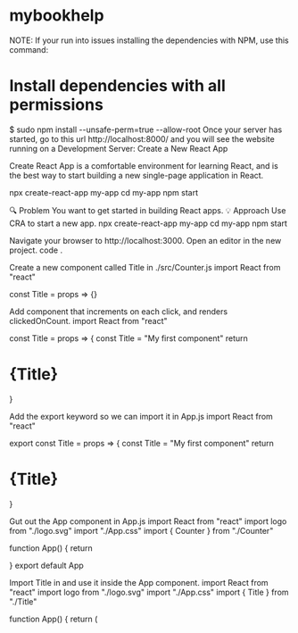 # mybookhelp

NOTE: If your run into issues installing the dependencies with NPM, use this command:
# Install dependencies with all permissions
$ sudo npm install --unsafe-perm=true --allow-root
Once your server has started, go to this url http://localhost:8000/ and you will see the website running on a Development Server:
Create a New React App




Create React App is a comfortable environment for learning React, and is the best way to start building a new single-page application in React.

npx create-react-app my-app
cd my-app
npm start




🔍 Problem
You want to get started in building React apps.
💡 Approach
Use CRA to start a new app.
npx create-react-app my-app
cd my-app
npm start

Navigate your browser to http://localhost:3000.
Open an editor in the new project.
code .

Create a new component called Title in ./src/Counter.js
import React from "react"

const Title = props => {}

Add component that increments on each click, and renders clickedOnCount.
import React from "react"

const Title = props => {
    const Title = "My first component"
    return <h1>{Title}</h1>
}

Add the export keyword so we can import it in App.js
import React from "react"

export const Title = props => {
    const Title = "My first component"
    return <h1>{Title}</h1>
}

Gut out the App component in App.js
import React from "react"
import logo from "./logo.svg"
import "./App.css"
import { Counter } from "./Counter"

function App() {
    return <div className="App"></div>
}
export default App

Import Title in and use it inside the App component.
import React from "react"
import logo from "./logo.svg"
import "./App.css"
import { Title } from "./Title"

function App() {
    return (
        <div className="App">
            <Title />
        </div>
    )
}

export default App

React Error Handling
🔍 Problem
You want to handle errors that are being thrown from downstream React components.
💡 Approach
Use error boundaries.
Create component that implements componentDidCatch.
class ErrorBoundary extends React.Component {
  constructor(props) {
    super(props);
    this.state = { hasError: false };
  }

  static getDerivedStateFromError(error) {    // Update state so the next render will show the fallback UI.    return { hasError: true };  }
  componentDidCatch(error, errorInfo) {    // You can also log the error to an error reporting service    logErrorToMyService(error, errorInfo);  }
  render() {
    if (this.state.hasError) {      // You can render any custom fallback UI      return <h1>Something went wrong.</h1>;    }
    return this.props.children;
  }
}

Wrap downstream components with ErrorBoundary.
<ErrorBoundary>
    <MyWidget />
</ErrorBoundary>

Arrow Functions
🔍 Problem
You want to write leaner functions with less ceremony.
💡 Approach
Use arrow functions.
Old way:
function helloWorld(name) {
    return "Hello " + name + "!"
}

Using arrow functions:
const helloWorld = name => {
    return "Hello " + name + "!"
}

The last line of a function implicitly returns, so you can write this in a single line:
const helloWorld = name => "Hello " + name + "!"

Template Strings
🔍 Problem
You want to build strings in a neater fashion.
💡 Approach
Old way:
const helloWorld = name => `"Hello " + name + "!"`

Use the backtick character ` rather than the usual quote marks ' or " to use template strings. Use ${var_name} to replace that part with the value of the variable.
They bring simple string interpolation to JavaScript, and are a convenient way to plug variables directly into a string.
const helloWorld = name => `Hello ${name}!`


React Stateless Components
🔍 Problem
You want to break down UI development into independent, reusable pieces.
💡 Approach
Use stateless components.
Stateless Components in React are essentially JavaScript functions.
import React, { Component } from "react"

function Hello({ name }) {
    return <h1>Hello {name}!</h1>
}

This is the stateful equivalent:
import React, { Component } from "react"

class Welcome extends Component {
    render() {
        const { name } = this.props
        return <h1>Hello {name}!</h1>
    }
}

As far as React is concerned these two examples are exactly the same.
import ReactDOM from "react-dom"

const rootNode = document.getElementById("root")
ReactDOM.render(
    <Welcome name="Alex">,
    rootNode,
)

React with component state
🔍 Problem
You need a component that "remembers" what has happened in the past, with complex business logic.
💡 Approach
Stateful components allow you to create components that have variables that persist throughout the lifecycle of the application.
There are currently two ways within React to save state. Hooks and component state. The below covers component state.
Create a stateful component with initial variable counter 0.
import React, { Component } from "react"

class StatefulCounter extends Component {
    state = { counter: 0 }
}

Add the render function and set a variable from the state
import React, { Component } from "react"

class StatefulCounter extends Component {
    state = { counter: 0 }
    render() {
        const { counter } = this.state
    }
}

Add a return statement that contains the onClick event and the rendered counter value.
import React, { Component } from "react"

class StatefulCounter extends Component {
    state = { counter: 0 }
    render() {
        const { counter } = this.state
        return <h1 onClick={() => this.setState({ counter: counter + 1 })}>Clicked {counter}!</h1>
    }
}

Stateful components have many other useful methods, some useful ones are:
componentDidMount()
componentWillUnmount()
shouldComponentUpdate()
componentDidUpdate()
You can read more at the React website.

React with hook state
🔍 Problem
You need a component that "remembers" what has happened in the past.
💡 Approach
Use CRA to start a new app.
npx create-react-app my-app
cd my-app
npm start

Navigate your browser to http://localhost:3000.
Open an editor in the new project.
code .

Create a new component called Counter in ./src/Counter.js
import React from "react"

const Counter = props => {}

Add a hook state called clickedOnCount.
import React from "react"

const Counter = props => {
    const [clickedOnCount, setClicked] = React.useState(0)
}

Add component that increments on each click, and renders clickedOnCount.
import React from "react"

const Counter = props => {
    const [clickedOnCount, setClicked] = React.useState(0)
    return <h1 onClick={() => setClicked(clickedOnCount + 1)}>I've been clicked on {clickedOnCount} times!</h1>
}

Add the export keyword so we can import it in App.js
import React from "react"

export const Counter = props => {
    const [clickedOnCount, setClicked] = React.useState(0)
    return <h1 onClick={() => setClicked(clickedOnCount + 1)}>I've been clicked on {clickedOnCount} times!</h1>
}

Gut out the App component in App.js
import React from "react"
import logo from "./logo.svg"
import "./App.css"
import { Counter } from "./Counter"

function App() {
    return <div className="App"></div>
}
export default App

Import Counter in and use it inside the App component.
import React from "react"
import logo from "./logo.svg"
import "./App.css"
import { Counter } from "./Counter"

function App() {
    return (
        <div className="App">
            <Counter />
        </div>
    )
}

export default App

















-------------------------------------


React: Creating and Hosting a Full-Stack Site

Cd my app 
Npm run build
Copy and paste build folder in backend side
(run mongo)
Npm start (server start navigate localhost 80000)
Git init(initialised empty repo)
Git status 
Create .gitignore file and write node_modules
Git add .
Git commit -m “first commit”
Got to git acc and create repo same name as app name.
Copy path from git link and run in the terminal
Now all the things on the web


Try AWS or netlify.app
----------------------------------



Prepare your programming environment
🔍 Problem
You are ready to join the Ninja Academy, or start programming on your own. You need the tooling and applications to be able to get started.
💡 Approach
Install Ubuntu
Install Docker
Install ZSH
Install oh-my-zsh
Install git
Install vscode
Install go
Install nvm
Install node using nvm
Install prettier
Setup a GitHub account
Configure Prettier
Prettier is an opinionated code formatter for JavaScript.
Create a .prettierrc file in your project:
{
    "bracketSpacing": true,
    "useTabs": true,
    "printWidth": 160,
    "singleQuote": false,
    "trailingComma": "all",
    "semi": false,
    "jsxBracketSameLine": false
}


Use WaitGroups to sync up parallel tasks
🔍 Problem
You need to do two things at once, and need to wait for both to finish before continuing on.
💡 Approach
We can use wait groups for this problem. Channel are also a possibility.
func createSession(w http.ResponseWriter, r *http.Request) {
    fn := func(w http.ResponseWriter, r *http.Request) (int, error, string) {
    wg := &sync.WaitGroup{}
    wg.Add(1)
    go func(wg *sync.WaitGroup) {
        defer wg.Done()
        err := doSomething()
        if err != nil {
            fmt.Println(err)
        }
    }(wg)
    
    // Do other stuff
    wg.Wait()
}

Use functional handlers to add parameters to your handlers
🔍 Problem
You need to inject config to use in a HTTP handler.
💡 Approach
Use functional handlers. These are functions that return a http.HandlerFunc.
Instead of
func ExampleHandler(w http.ResponseWriter, r *http.Request) {
    // Handle the function
    // It is stateless with no additional parameters
}

func ExampleHandler(config *Config) func(w http.ResponseWriter, r *http.Request) {
    fn := func(w http.ResponseWriter, r *http.Request) {
        // Handle the function
        // You now have access to the config struct
    }
    return fn
}

Now when you declare your routes, you can inject config data:
func main() {
    config := NewConfig()
    r := chi.NewRouter()
    r.Get("/", ExampleHandler(config))
}

Getting started learning
🔍 Problem
You want to become a programmer, but you are overwhelmed. Where do you start?
💡 Approach
Alex Dunmow, Ninja Software CEO, provides his perspective.
Give Yourself a Project
First step of learning how to program is to make sure there is a goal beyond "learn how to code." No one ever learns how to code, they force themselves to bash their way through achieving their goals.
For me, that was building a Quake 2 mod when I was 11. For the first few weeks I literally just copied and pasted code I didn't understand from other people's mods. I'd look at a piece of code and think "this achieves what I want... kinda" and of course it wouldn't. I had to hack my way through the confusion until I'd get a win, which sometimes took a while.
Those early wins are important though, and learning how to get unstuck is also super important.
Below are some common ideas for projects:
A video game
Some simple tools
Web development
App development
Windows Development
Data science/Machine Learning (AI)
Pick one according to your interests (not what you think is "good for your career") then build something with it.
A video game
A common desire, with tons of resources on the internet.
Some potential technologies to learn:
Unity (C#)
http://unity3d.com/learn
https://www.youtube.com/user/PushyPixels
https://www.udemy.com/course/unitycourse/ (paid)
http://www.csharpcourse.com (not Unity, but C#)
Godot (GDScript, C#)
https://www.youtube.com/watch?v=y1E_y9AIqow&feature=youtu.be
https://docs.godotengine.org/en/stable/getting_started/step_by_step/your_first_game.html
You can setup a developer account at Itch, to distribute your work.
Some simple tools
Automate something or scrape websites. Perhaps a scraping bot to read bank transactions, or maybe a cryptocurrency trading bot.
Python is a great language for learning to program for these sorts of problems.
Python for everybody
Python Principles
Learn to code with Python
Automate the Boring Stuff with Python
Web development
Best language to learn here is JavaScript. JavaScript can be used as a frontend and backend.
Some project ideas
BitDegree
Udemy
FreeCodeCamp
The Odin Project
App development
You'll need a MacOS device to do iOS development.
Older apps were made in Objective-C, which is Apple's version of Java (essentially). Modern apps are made with a language called Swift, which is closer to Python and is easier to learn.
Swift:
https://www.raywenderlich.com
https://www.hackingwithswift.com/
Android
https://developer.android.com/guide
https://www.udacity.com/course/new-android-fundamentals--ud851
Windows Development
An interesting choice. I haven't built a desktop application in years. Most development these days is web and mobile app development.
Needs to be in C# there's no other language worth learning to achieve this.
Pluralsight
Head First C#
Data science/Machine Learning (AI)
I included this here because AI is hot right now, and it's totally the future.
I would, however, strongly urge anyone away from starting with Machine Learning. Learn to code first.
Regardless, if you want to power on check out the 20 best machine learning online courses.
What do we use?
Some tech we use at Ninja Software:
Go: Google's system language, we use this for backend software
https://tour.golang.org/welcome/1
TypeScript: Microsoft's language that transpiles to JavaScript.
React: Frontend UI framework. Powers Facebook. Built using TypeScript.
https://www.udemy.com/course/react-with-typescript/
https://www.pluralsight.com/guides/typescript-react-getting-started
https://egghead.io
PostgreSQL: enterprise level database, free and open source.
Python tutorial: https://pynative.com/python-postgresql-tutorial/
Build a RESTful API with Node.js, Express and PostgreSQL: https://www.udemy.com/course/build-a-restful-api-with-nodejs-express-and-postgresql
Go tutorial: https://flaviocopes.com/golang-tutorial-rest-api/
C# tutorial: http://zetcode.com/csharp/postgresql/
Helpful Tools
VSCode: great editor, works on any OS, free: https://code.visualstudio.com
Docker: allows easy spin up of services
https://elanderson.net/2018/02/setup-postgresql-on-windows-with-docker/
https://www.youtube.com/watch?v=iJeL2tOFfvM
Getting Unstuck
Once you've started down your path and begin learning to code, some things will be quickly obvious, but others will be very difficult to understand. If you're doing this on your own you may find yourself stuck in a way that's hard to get yourself out of.
You’ll encounter trouble with simple concepts that tutorials don't even think to explain. Error messages from your compiler or webpack will baffle you.
First of all: Don't panic. Don't get angry. Don't beat yourself up. Every developer has been there at one point, and will be there again. You'll struggle to get unstuck, but after time you will get better at it, and you'll know where to turn.
Some tips:
Don't bother with books, they suck for getting unstuck
Stack Overflow is amazing
Google search error messages to help you fix them. Wrap them in "". Remember to remove information that is unique to your project.
Here's a useful tutorial on how to Google your error messages.
Always include the name or tool you're using when you search error messages. E.g: `"nil pointer dereference" golang
Avoid the XY Problem.
If you're asking people for help (maybe on StackOverflow or Discord) try to explain what you're doing in the least amount of words possible.
Join Meetups for beginners and your chosen languages, community is important
https://www.meetup.com/en-AU/topics/learn-to-code/au/perth/
https://www.meetup.com/en-AU/perth-golang-meetup/
Most importantly, don't get confused by opinionated programmers. It's inevitable that you'll tell someone that you're learning x to achieve y, and they'll say "oh, x is stupid! You should drop it and instead use z." Feel free to try z, but don't abandon everything because someone has an opinion. Figure it out yourself and don't be dissuaded by jerks.
What are you waiting for? Get yourself a goal and get to work!
-------------------------------------------------------------------------------------------------
New Go Project Spinup
🔍 Problem
You are ready to try and do some programming in Go. What to do?
💡 Approach
Create a new folder for your project.
mkdir my-project
cd my-project

Initialise the repo.
git init

Create a main.go file.
touch main.go

Initialise the go modules file.
go mod init my-project

Open the editor in the folder.
code .


 Go Basic Hello World
🔍 Problem
You want to get started in programming in Go, Google's high performance server language.
💡 Approach
Create an empty main project.
package main

func main() {
}

Print Hello World!
import (
    "fmt"
)
func main() {
    fmt.Print("Hello world!")
}

Go API Server
🔍 Problem
You need to write a simple, lean, high performance server that provides a REST API.
💡 Approach
Create your router.
package main

import (
    "fmt"
    "log"
    "net/http"
)

func main() {
    r := http.NewServeMux()
}

Add a route to the router. Select a relevant handler name as the function to execute when the router is triggered.
package main

import (
    "fmt"
    "log"
    "net/http"
)

func main() {
    r := http.NewServeMux()
    r.HandleFunc("/", IndexHandler)
}

// IndexHandler to handle requests
func IndexHandler(w http.ResponseWriter, r *http.Request) {
}

Implement handler logic.
package main

import (
    "fmt"
    "log"
    "net/http"
)

func main() {
    r := http.NewServeMux()
    r.HandleFunc("/", IndexHandler)
    log.Fatalln(http.ListenAndServe(":8080", nil))
}

// IndexHandler to handle requests
func IndexHandler(w http.ResponseWriter, r *http.Request) {
    if r.Method != "GET" {
        return
    }
    w.Write([]byte("Hello world!"))
}


Start the server with router r on port 8080.
package main

import (
    "fmt"
    "log"
    "net/http"
)

func main() {
    r := http.NewServeMux()
    r.HandleFunc("/", IndexHandler)

    fmt.Println("Starting server on port :8080")
    log.Fatalln(http.ListenAndServe(":8080", nil))
}

// IndexHandler to handle requests
func IndexHandler(w http.ResponseWriter, r *http.Request) {
    if r.Method != "GET" {
        return
    }
    fmt.Println("Received request")
    w.Write([]byte("Hello world!"))
}

Add some logging so you know when the server starts, and when a request has come in.
package main

import (
    "fmt"
    "log"
    "net/http"
)

func main() {
    r := http.NewServeMux()
    r.HandleFunc("/", IndexHandler)

    fmt.Println("Starting server on port :8080")
    log.Fatalln(http.ListenAndServe(":8080", nil))
}

// IndexHandler to handle requests
func IndexHandler(w http.ResponseWriter, r *http.Request) {
    if r.Method != "GET" {
        return
    }
    fmt.Println("Received request")
    w.Write([]byte("Hello world!"))
}

Go API Client
🔍 Problem
You need to make requests to an API server.
💡 Approach
Start with an empty main file.
package main

func main() {
}

Create a Go client.
package main

import (
    "net/http"
)

func main() {
    c := &http.Client{}
}

Build the request.
package main

import (
    "net/http"
)

func main() {
    c := &http.Client{}
    req, err := http.NewRequest("GET", "https://pokeapi.co/api/v2/pokemon/ditto", nil)
    if err != nil {
        fmt.Println(err)
    }
}

Execute the request with the client.
package main

import (
    "fmt"
    "net/http"
)

func main() {
    c := &http.Client{}
    req, err := http.NewRequest("GET", "https://pokeapi.co/api/v2/pokemon/ditto", nil)
    if err != nil {
        fmt.Println(err)
    }
    resp, err := c.Do(req)
    if err != nil {
        fmt.Println(err)
    }
}

Read the response body into a byte array.
package main

import (
    "fmt"
    "io/ioutil"
    "net/http"
)

func main() {
    c := &http.Client{}
    req, err := http.NewRequest("GET", "https://pokeapi.co/api/v2/pokemon/ditto", nil)
    if err != nil {
        fmt.Println(err)
    }
    resp, err := c.Do(req)
    if err != nil {
        fmt.Println(err)
    }
    b, err := ioutil.ReadAll(resp.Body)
    if err != nil {
        fmt.Println(err)
    }
}

Print the response.
package main

import (
    "fmt"
    "io/ioutil"
    "net/http"
)

func main() {
    c := &http.Client{}
    req, err := http.NewRequest("GET", "https://pokeapi.co/api/v2/pokemon/ditto", nil)
    if err != nil {
        fmt.Println(err)
    }
    resp, err := c.Do(req)
    if err != nil {
        fmt.Println(err)
    }
    b, err := ioutil.ReadAll(resp.Body)
    if err != nil {
        fmt.Println(err)
    }
    fmt.Println(string(b))
}

--------------------------------------------------------------------------------------------------

Containerised Services
🔍 Problem
You need to run many services such as an SQL database.
Often you would need multiple instances if you are working on multiple projects.
You want to start, stop and delete these databases without too much resource usage, and quickly.
💡 Approach
You need containers.
Follow installation instructions from the Docker webpage
sudo apt-get remove docker docker-engine docker.io containerd runc
sudo apt-get update
sudo apt-get install apt-transport-https ca-certificates curl gnupg-agent software-properties-common
curl -fsSL https://download.docker.com/linux/ubuntu/gpg | sudo apt-key add -
sudo apt-key fingerprint 0EBFCD88
sudo add-apt-repository \
   "deb [arch=amd64] https://download.docker.com/linux/ubuntu \
   $(lsb_release -cs) \
   stable"
sudo apt-get update
sudo apt-get install docker-ce docker-ce-cli containerd.io
sudo usermod -aG docker $WHOAMI

Run postgres for use with your Go apps!
docker run -d -p 5438:5432 --name postgres -e POSTGRES_USER=dev -e POSTGRES_PASSWORD=dev -e POSTGRES_DB=dev postgres:13-alpine


Go Authentication Part 1: Boilerplate
🔍 Problem
You need to control access of certain areas of the web application to certain users.
💡 Approach
Setup authentication on your server. The following actions need to be implemented:
Sign up
Sign in
Sign out
Forgot password
Reset password
Start with the empty main project.
package main

func main() {
}

Create the empty router and server.
package main

import (
    "github.com/go-chi/chi"
)

func main() {
    r := chi.NewRouter()
    log.Fatalln(http.ListenAndServe(":8080", r))
}

Create a handler for each action.
package main

import (
    "github.com/go-chi/chi"
)

func main() {
    r := chi.NewRouter()
    r.Get("/signup", SignUpHandler)

    r.Get("/signin", SignInHandler)
    r.Get("/signout", SignOutHandler)
    r.Get("/forgotpassword", ForgotPasswordHandler)
    r.Post("/resetpassword", ResetPasswordHandler)
    log.Fatalln(http.ListenAndServe(":8080", r))
}

func SignUpHandler(w http.ResponseWriter, r *http.Request) {

}

func SignInHandler(w http.ResponseWriter, r *http.Request) {

}

func SignOutHandler(w http.ResponseWriter, r *http.Request)

func ForgotPasswordHandler(w http.ResponseWriter, r *http.Request) {

}

func ResetPasswordHandler(w http.ResponseWriter, r *http.Request) {

}


Future documents will cover implementation of each handler.
Simple email validation in JavaScript
🔍 Problem
You need to ensure that an email address provided by a user is actually an email address.
💭 Thoughts
Email validation is a thorny issue. There's a huge amount of solutions for validating emails on sites like StackOverflow, and the vast majority of them will incorrectly classify real email addresses as invalid.
Using regex to validate an email address should be considered potentially harmful. Incorrect assumptions by the author of the regex will often block real users from registering to your service. The bulk of email validating regex out in the wild is likely copied from someone else's code.
An email address has two sections, a username and a domain.
The username can contain escaped characters, and "unusual" characters that regex will often consider invalid even though it's not. For example: "Martin.O'Martin@omartin.com" is a completely valid email address. Many validators will block it due to the '.
Usernames can contain an @. martin@martin@omartin.com is technically a valid email address.
The username can be case sensitive; It is very unlikely that an email server will be configured this way, however.
The domain can contain zero or more labels separated by a period (.).
Ultimately, the best way to validate an email address is to send it an email. This is why most online services will send an email doing just that.
What does this mean for you? The lone programmer building a sign up form who just wants valid emails to be entered?
It's still a good idea to test that your email address:
has a domain
has a username
that are separated by an @
💡 Approach
So let's not over think this. Here is the simplest way you can validate that the email address provided by your new user is likely valid:
const validateEmail = email => /\S+@\S+\.\S+/.test(email)

console.log(validateEmail("martin.o'martin@example.com"))

Good enough! Now properly validate that address by sending it an email.
Flyweight Pattern in Go
🔍 Problem
You have a suddenly popular game server that's running on cheap cloud hosting and need to keep your memory usage down. Your biggest memory waster is your bullet system. Creating a new bullet object and storing it in ram every time a player fires is melting your server!
💭 Thoughts
This problem can be solved by reusing bullets, and a great way to do this is with a flyweight pattern in a simple pool structure.
The flyweight pattern is rarely seen in codebases these days. With memory being cheap, most programmers rarely need to consider how much they're using. So what is the flyweight pattern?
Flyweight is a structural design pattern that allows more objects to fit into the available amount of memory by sharing common parts of state between them. Instead of keeping all of the data in each object.
Despite its use being uncommon, there are some really good use cases for flyweight pattern in web services, a regular place you may find a flyweight pattern being used is connection pools, which can benefit from shared memory.
When to Use:
When your objects have some intrinsic properties which can be shared.
Use flyweight when a large number of objects needs to be created which can cause memory issues.
💡 Approach
Let's create our bullet struct, for storing bullet properties:
//Bullet match that gun with the right bullet
type Bullet struct {
    Energy   float64 // Energy in joules
    Velocity float64 // Bullet velocity in m/s
    Weight   int     // Weight in bullet grain
    Price    int     // Price in US cents
    Calibre  string  // Bullet calibre
}

Cool! So how do we create bullets? Let's make a function to generate a new bullet. Making sure we pick the correct bullet calibre.
//NewBullet - create a new bullet instance
func NewBullet(calibre string) *Bullet {
    switch calibre {
    case ".22LR ":
        return &Bullet{
            Calibre:  calibre,
            Velocity: 533,
            Energy:   150,
            Price:    7,
            Weight:   40,
        }
    case ".30 Carbine":
        return &Bullet{
            Calibre:  calibre,
            Velocity: 610,
            Energy:   1300,
            Price:    40,
            Weight:   110}
    case ".25 ACP":
        return &Bullet{
            Calibre:  calibre,
            Velocity: 340,
            Energy:   127,
            Price:    7,
            Weight:   35}
    case ".300 BLK":
        return &Bullet{
            Calibre:  calibre,
            Velocity: 675,
            Energy:   1840,
            Price:    70,
            Weight:   125}
    case "9mm":
        fallthrough
    default:
        return &Bullet{
            Calibre:  calibre,
            Velocity: 390,
            Energy:   570,
            Price:    7,
            Weight:   124}
    }
}

You'll notice we use a fallthrough to 9mm, just incase someone asks for a calibre we don't have. Hey, at least they'll have a bullet. We can't guarantee they'll actually be able to fire it. That's a problem for the frontend!
Now that we have our bullet generator, we need to make sure new bullets aren't needlessly created. So let's make a factory that checks the pool:

//BulletFactory - get an instance from the initialised pool
func BulletFactory(calibre string) *Bullet {
    if poolBullet, ok := pool[calibre]; ok {
        return poolBullet
    }

    bullet := NewBullet(calibre)
    pool[calibre] = bullet

    return bullet
}

This will check the pool for a bullet, and then provide that instead of creating a whole new bullet.
There you have it, a simple flyweight pattern using a pool.
⚠️Caveats
There's a couple of problems that I haven't addressed in this example:
What if the bullet is currently being used? Then we should create a new bullet and track usage.
This example is not threadsafe. We'll cover making maps threadsafe in a new NPAKB soon.
We're creating complexity. Is this actually needed? Maybe the server shouldn't track bullets as closely? Perhaps a refactor is required.
Optimisations are fun, but be aware of premature optimisations. It's also true that sometimes, the most commercial solution is just to pay for more server resources. As always, your mileage may vary.
“Premature optimisation is the root of all evil.”
Donald Ervin Knuth















Create a promotional discount bar in React and TypeScript
🔍 Problem
You want to give your members a 25% discount on your product for taking the time to sign up.
💡 Approach
For styling we're going to use Styletron, which is a CSS in JS library. Although backporting this to standard css would be trivial.
First we need to create our new project.
command line
cd ~/Projects
npx create-react-app discount-bar --typescript
cd discount-bar
# Adds the type definitions
npm install --save typescript @types/node @types/react @types/react-dom styletron-react @types/styletron-react

Start the dev server!
command line
npm run start

Add Styletron Provider to your index.tsx
./index.tsx
import { Provider as StyletronProvider } from "styletron-react"
import { Client as Styletron } from "styletron-engine-atomic"

const engine = new Styletron()

ReactDOM.render(
    <React.StrictMode>
        <StyletronProvider value={engine}>
            <App />
        </StyletronProvider>
    </React.StrictMode>,
    document.getElementById("root")
)

command line
touch PromoBar.tsx

Let's create our promoBar.tsx and get our discount bar started.
./promoBar.tsx
import * as React from "react"
import { useStyletron } from "styletron-react";

Let's get a basic top bar going.
const PromoBar = ({message, to, code}: Props) => {
        const [css] = useStyletron()
        const barStyle = css({
                display: "flex",
                justifyContent: "space-evenly",
                alignItems: "center",
                backgroundColor: "rgb(229, 28, 64)",
                color: "rgb(255,255,255)",
                position: "fixed",
                zIndex: 100,
                top: 0,
                left: 0,
                width: "100vw",
                height: "80px",
        })
}

export default PromoBar

For the layout of the insides of our promobar we're using Flex, justifyContent: space-evenly will ensure our items are spaced apart evenly, and alignItems; center will make them nice and centred.
Let's add some props, and render our bar!
interface Props {
        message: string //message to display to our users
        to: number //time to countdown to, in unix time
        code: string //the discount code
}

const PromoBar = ({ message, to, code }: Props) => {
    const [css] = useStyletron()
    const barStyle = css({
        display: "flex",
        justifyContent: "space-evenly",
        alignItems: "center",
        backgroundColor: "rgb(229, 28, 64)",
        color: "rgb(255,255,255)",
        position: "fixed",
        zIndex: 100,
        top: 0,
        left: 0,
        width: "100vw",
        height: "80px"
    })

    const countdownNumberStyle = css({
      display: "inline-block",
        background: "rgba(255,255,255,0.3)",
        borderRadius: "6px",
        padding: "5px",
        margin: "5px",
        minWidth: "30px",
        textAlign: "center",
  })

    return (
        <div className={barStyle}>
            <h2>{message}</h2>
            <h2>code: {code}</h2>
            <h2>
                <span
                    className={css({
                        marginRight: "4px"
                    })}>
                    Expires:
                </span>
                <div className={countdownNumberStyle}>0</div>
                <span>days</span>
                <div className={countdownNumberStyle}>0</div>
                <span>{":"}</span>
                <div className={countdownNumberStyle}>0</div>
                <span>{":"}</span>
                <div className={countdownNumberStyle}>0</div>
            </h2>
        </div>
    )
}

We'll now place it in our app render
import PromoBar from "./PromoBar"

const future = new Date()
future.setDate(future.getDate() + 2)

function App() {
    return (
        <div className="App">
            <header className="App-header">
                <img src={logo} className="App-logo" alt="logo" />
                <p>
                    Edit <code>src/App.tsx</code> and save to reload.
                </p>
                <a className="App-link" href="https://reactjs.org" target="_blank" rel="noopener noreferrer">
                    Learn React
                </a>
            </header>
            <PromoBar code={"DISCOUNTCODE"} to={future.getTime()} message={"25% off for members!"} />
        </div>
    )
}

Nice! However, wouldn't it be awesome if it was animated?
Let's add some animation to that Styletron style declaration.
    const discountBar = css({
        display: "flex",
        justifyContent: "space-evenly",
        alignItems: "center",
        backgroundColor: IntensiveColor,
        position: "fixed",
        zIndex: 999999,
        top: 0,
        left: 0,
        width: "100vw",
        height: "82px",
        animationDuration: "700ms",
        animationIterationCount: 1,
        animationFillMode: "forwards",
        animationName: {
            from: {
                top: "-82px",
            },
            to: {
                top: 0,
            },
        },
        [`@media only screen and (max-width: 950px)`]: {
            flexDirection: "row",
        },
        [`@media only screen and (max-width: 850px)`]: {
            flexDirection: "column",
            height: "120px",
            justifyContent: "center",
        },
    })

Hmm, we have some TypeScript errors now. animationName is does not match the typescript definitions, even though it is correct. No bother. We'll lodge a GitHub ticket and for now, fix it with an as any
            flexDirection: "column",
            height: "120px",
            justifyContent: "center",
        },
    } as any)

Alright! Looks great! But we're losing the top 80px of our app. Woops. Let's add some standard css and give our body some padding. With a nice animation too.
App.css
@keyframes slideDown {
    from {
        padding-top: 0;

    }
    to {
        padding-top: 80px;
    }
}

body.promo-bar {
    padding-top: 0;
    animation-duration: 700ms;
    animation-iteration-count: 1;
    animation-name: slideDown;
    animation-fill-mode: forwards;
    animation-delay: 100ms;
}

I've given the animation a delay of 100ms, so we don't see any tears between the two animations.
We'll then use a React hook to add the promo-bar class to the body.
./promoBar.tsx
import { useEffect } from "react";

    useEffect(() => {
        document.body.classList.add("promo-bar")
    }, [])

Beautiful.
But it doesn't countdown. That's a problem. Let's write a function to calculate the difference between now and when our promo code expires.
./promoBar.tsx

interface CountDownInfo {
    days: string
    hours: string
    minutes: string
    seconds: string
}

const updateCountdown = (countdownDate: number, setCountdown: (info: CountDownInfo) => void) => {
    // Get the current time and convert it to unix time
    const currentTime = new Date().getTime()

    // Get the time remaining until the countdown date
    const distanceToDate = countdownDate - currentTime

    // Calculate days, hours, minutes and seconds remaining
    const days = Math.floor(distanceToDate / (1000 * 60 * 60 * 24))
    const hours = Math.floor((distanceToDate % (1000 * 60 * 60 * 24)) / (1000 * 60 * 60))
    const minutes = Math.floor((distanceToDate % (1000 * 60 * 60)) / (1000 * 60))
    const seconds = Math.floor((distanceToDate % (1000 * 60)) / 1000)
    // For aesthetics, lets give single digits a leading zero and set our countdown information
    setCountdown({
        days: `${days}`,
        hours: hours.toString().length === 1 ? `0${hours}` : `${hours}`,
        minutes: minutes.toString().length === 1 ? `0${minutes}` : `${minutes}`,
        seconds: seconds.toString().length === 1 ? `0${seconds}` : `${seconds}`,
    })
}

And create a setInterval in our promobar component, to update the timer every second. We'll add this to our on render hook. We'll also need a state hook to save the countdown information.
./promoBar.tsx
import { useEffect, useState } from "react";

    const [countdownInfo, setCountdownInfo] = useState<CountDownInfo>({
        days: "0",
        hours: "0",
        minutes: "0",
      seconds: "0",
  })
    useEffect(() => {
        document.body.classList.add("promo-bar")
        setInterval(() => updateCountdown(to, setCountdownInfo), 1000)
    }, [])

We should also clear the interval when the component is unmounted.
./promoBar.tsx
    useEffect(() => {
        document.body.classList.add("promo-bar")
        const interval = setInterval(() => updateCountdown(to, setCountdownInfo), 1000)
        return () => {
          //everything in this function will run when the component is unmounted
            clearInterval(interval)
            //let's remove the promo-bar class from the body for good measure
            document.body.classList.remove("promo-bar")
        }
    }, [])

Let's put the information into our bar.
./promoBar.tsx

    return (
        <div className={barStyle}>
            <h2>{message}</h2>
            <h2>code: {code}</h2>
            <h2>
                <span
                    className={css({
                        marginRight: "4px"
                    })}>
                    Expires:
                </span>
                <div className={countdownNumberStyle}>{countdownInfo.days}</div>
                <span>days</span>
                <div className={countdownNumberStyle}>{countdownInfo.hours}</div>
                <span>{":"}</span>
                <div className={countdownNumberStyle}>{countdownInfo.minutes}</div>
                <span>{":"}</span>
                <div className={countdownNumberStyle}>{countdownInfo.seconds}</div>
            </h2>
        </div>
    )

And to finish it off, let's add a hand copy into clipboard, so that our members won't have any difficulty putting their promo code into the cart.
We'll stick a copy emoji right next to the code so that they know what to do.
command line
npm install copy-to-clipboard --save

./promoBar.tsx
import copy from "copy-to-clipboard"

            <h2
                onClick={() => {
                    copy(code)
                }}>
                code: {code}
            </h2>

Which copies nicely, but the user doesn't realise! Let's add a state hook so that we can tell them the good news.
./promoBar.tsx
        const [copied, setCopied] = useState<boolean>(false)

        const copiedMsgStyle = css({
                fontSize: "0.4rem",
                marginLeft: "4px",
                opacity: 0.7
        })

        const pointer = css({
        cursor: "pointer"
    })



            <h2
              className={pointer}
                onClick={() => {
                        copy(code)
                        setCopied(true)
                }}>
                code: {code} 📋
                {copied && <small className={copiedMsgStyle}>copied</small>}
            </h2>

Annoyingly, the "copied" stays for ever. Let's add a setTimeout in a hook to take care of that.
./promoBar.tsx
    const pointer = css({
      cursor: "pointer"
  })
    useEffect(() => {
        if (copied) {
            setTimeout(() => {
                setCopied(false)
            }, 1000)
        }
    }, [copied])


And there you have it! A full working promotional bar with coupon code!
Check out the full example on GitHub
⚠️Caveats
We've not done anything to handle responsiveness. This will likely only look good on a desktop.
You'll have to figure out the coupon code generation yourself.
It could definitely look nicer.







Create middleware for HTTP handlers
🔍 Problem
You are constantly cut and pasting the same code for every handler that could be done in one go.
💡 Approach
Use middleware handlers to execute before the main one. In this example we'll edit the handlers to return an error, so you can handle errors in one spot.
package main

func main() {
    r := chi.NewRouter()
    r.Get("/", ExampleHandler)
}


func ExampleHandler(w http.ResponseWriter, r *http.Request) {
    // Handle the function
    // It is stateless with no additional parameters
}

Create the middleware that accepts a handler with a returned error, handle the error then return the handler that matches the http.HandlerFunc signature.
// WithError is middleware to check for errors
func WithError(handler func(w http.ResponseWriter, r *http.Request) (int, error)) http.HandlerFunc {
    fn := func(w http.ResponseWriter, r *http.Request) {
        code, err := handler(w, r)
        if err != nil {
            http.Error(w, code)
            return
        }
    }
    return fn
}

Update ExampleHandler to return an error and status code
func ExampleHandler(w http.ResponseWriter, r *http.Request) (int, error) {
    // Handle the function
    // It is stateless with no additional parameters
    // on error: return http.StatusBadRequest, err
    // on success: return http.StatusOK, nil
}

Plumb it up!
package main

func main() {
    r := chi.NewRouter()
    r.Get("/", WithError(ExampleHandler))
}

// WithError is middleware to check for errors
func WithError(handler func(w http.ResponseWriter, r *http.Request) (int, error)) http.HandlerFunc {
    fn := func(w http.ResponseWriter, r *http.Request) {
        code, err := handler(w, r)
        if err != nil {
            http.Error(w, err, code)
            return
        }
    }
    return fn
}

func ExampleHandler(w http.ResponseWriter, r *http.Request) (int, error) {
    // Handle the function
    // It is stateless with no additional parameters
    // on error: return http.StatusBadRequest, err
    // on success: return http.StatusOK, nil
}




Use functional handlers to add parameters to your handlers
🔍 Problem
You need to inject config to use in a HTTP handler.
💡 Approach
Use functional handlers. These are functions that return a http.HandlerFunc.
Instead of
func ExampleHandler(w http.ResponseWriter, r *http.Request) {
    // Handle the function
    // It is stateless with no additional parameters
}

func ExampleHandler(config *Config) func(w http.ResponseWriter, r *http.Request) {
    fn := func(w http.ResponseWriter, r *http.Request) {
        // Handle the function
        // You now have access to the config struct
    }
    return fn
}

Now when you declare your routes, you can inject config data:
func main() {
    config := NewConfig()
    r := chi.NewRouter()
    r.Get("/", ExampleHandler(config))
}

Use WaitGroups to sync up parallel tasks
🔍 Problem
You need to do two things at once, and need to wait for both to finish before continuing on.
💡 Approach
We can use wait groups for this problem. Channel are also a possibility.
func createSession(w http.ResponseWriter, r *http.Request) {
    fn := func(w http.ResponseWriter, r *http.Request) (int, error, string) {
    wg := &sync.WaitGroup{}
    wg.Add(1)
    go func(wg *sync.WaitGroup) {
        defer wg.Done()
        err := doSomething()
        if err != nil {
            fmt.Println(err)
        }
    }(wg)
    
    // Do other stuff
    wg.Wait()
}



